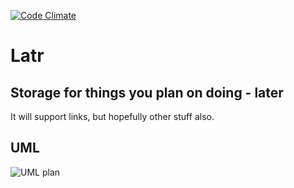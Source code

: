 [![Code Climate](https://codeclimate.com/github/Sunave/wadrorha.png)](https://codeclimate.com/github/Sunave/wadrorha)

# Latr
## Storage for things you plan on doing - later
It will support links, but hopefully other stuff also.

## UML

![UML plan](http://yuml.me/dec91e83)